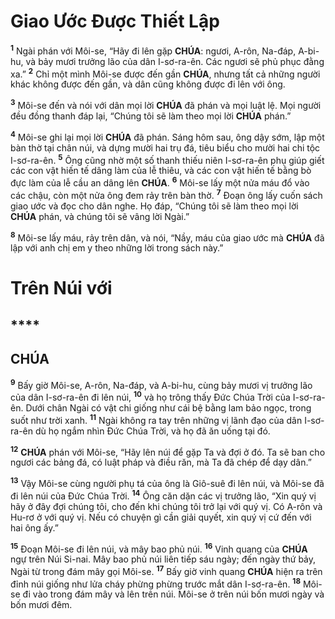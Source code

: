 # Giao Ước Được Thiết Lập

<sup><b>1</b></sup> Ngài phán với Môi-se, “Hãy đi lên gặp **CHÚA**: ngươi, A-rôn, Na-đáp, A-bi-hu, và bảy mươi trưởng lão của dân I-sơ-ra-ên. Các ngươi sẽ phủ phục đằng xa.” <sup><b>2</b></sup> Chỉ một mình Môi-se được đến gần **CHÚA**, nhưng tất cả những người khác không được đến gần, và dân cũng không được đi lên với ông.

<sup><b>3</b></sup> Môi-se đến và nói với dân mọi lời **CHÚA** đã phán và mọi luật lệ. Mọi người đều đồng thanh đáp lại, “Chúng tôi sẽ làm theo mọi lời **CHÚA** phán.”

<sup><b>4</b></sup> Môi-se ghi lại mọi lời **CHÚA** đã phán. Sáng hôm sau, ông dậy sớm, lập một bàn thờ tại chân núi, và dựng mười hai trụ đá, tiêu biểu cho mười hai chi tộc I-sơ-ra-ên. <sup><b>5</b></sup> Ông cũng nhờ một số thanh thiếu niên I-sơ-ra-ên phụ giúp giết các con vật hiến tế dâng làm của lễ thiêu, và các con vật hiến tế bằng bò đực làm của lễ cầu an dâng lên **CHÚA**. <sup><b>6</b></sup> Môi-se lấy một nửa máu đổ vào các chậu, còn một nửa ông đem rảy trên bàn thờ. <sup><b>7</b></sup> Đoạn ông lấy cuốn sách giao ước và đọc cho dân nghe. Họ đáp, “Chúng tôi sẽ làm theo mọi lời **CHÚA** phán, và chúng tôi sẽ vâng lời Ngài.”

<sup><b>8</b></sup> Môi-se lấy máu, rảy trên dân, và nói, “Nầy, máu của giao ước mà **CHÚA** đã lập với anh chị em y theo những lời trong sách này.”

# Trên Núi với

## \*\*\*\*

## CHÚA

<sup><b>9</b></sup> Bấy giờ Môi-se, A-rôn, Na-đáp, và A-bi-hu, cùng bảy mươi vị trưởng lão của dân I-sơ-ra-ên đi lên núi, <sup><b>10</b></sup> và họ trông thấy Đức Chúa Trời của I-sơ-ra-ên. Dưới chân Ngài có vật chi giống như cái bệ bằng lam bảo ngọc, trong suốt như trời xanh. <sup><b>11</b></sup> Ngài không ra tay trên những vị lãnh đạo của dân I-sơ-ra-ên dù họ ngắm nhìn Đức Chúa Trời, và họ đã ăn uống tại đó.

<sup><b>12</b></sup> **CHÚA** phán với Môi-se, “Hãy lên núi để gặp Ta và đợi ở đó. Ta sẽ ban cho ngươi các bảng đá, có luật pháp và điều răn, mà Ta đã chép để dạy dân.”

<sup><b>13</b></sup> Vậy Môi-se cùng người phụ tá của ông là Giô-suê đi lên núi, và Môi-se đã đi lên núi của Đức Chúa Trời. <sup><b>14</b></sup> Ông căn dặn các vị trưởng lão, “Xin quý vị hãy ở đây đợi chúng tôi, cho đến khi chúng tôi trở lại với quý vị. Có A-rôn và Hu-rơ ở với quý vị. Nếu có chuyện gì cần giải quyết, xin quý vị cứ đến với hai ông ấy.”

<sup><b>15</b></sup> Đoạn Môi-se đi lên núi, và mây bao phủ núi. <sup><b>16</b></sup> Vinh quang của **CHÚA** ngự trên Núi Si-nai. Mây bao phủ núi liên tiếp sáu ngày; đến ngày thứ bảy, Ngài từ trong đám mây gọi Môi-se. <sup><b>17</b></sup> Bấy giờ vinh quang **CHÚA** hiện ra trên đỉnh núi giống như lửa cháy phừng phừng trước mắt dân I-sơ-ra-ên. <sup><b>18</b></sup> Môi-se đi vào trong đám mây và lên trên núi. Môi-se ở trên núi bốn mươi ngày và bốn mươi đêm.
